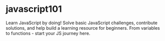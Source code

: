 # javascript101
Learn JavaScript by doing! Solve basic JavaScript challenges, contribute solutions, and help build a learning resource for beginners. From variables to functions - start your JS journey here.
